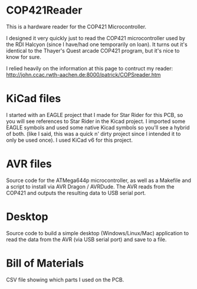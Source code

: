 # COP421Reader
This is a hardware reader for the COP421 Microcontroller.

I designed it very quickly just to read the COP421 microcontroller used by the RDI Halcyon (since I have/had one temporarily on loan).  It turns out it's identical to the Thayer's Quest arcade COP421 program, but it's nice to know for sure.

I relied heavily on the information at this page to contruct my reader: http://john.ccac.rwth-aachen.de:8000/patrick/COPSreader.htm

# KiCad files
I started with an EAGLE project that I made for Star Rider for this PCB, so you will see references to Star Rider in the Kicad project.  I imported some EAGLE symbols and used some native Kicad symbols so you'll see a hybrid of both.  (like I said, this was a quick n' dirty project since I intended it to only be used once).  I used KiCad v6 for this project.

# AVR files
Source code for the ATMega644p microcontroller, as well as a Makefile and a script to install via AVR Dragon / AVRDude.
The AVR reads from the COP421 and outputs the resulting data to USB serial port.

# Desktop
Source code to build a simple desktop (Windows/Linux/Mac) application to read the data from the AVR (via USB serial port) and save to a file.

# Bill of Materials
CSV file showing which parts I used on the PCB.
